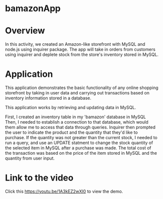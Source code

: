 # bamazonApp

# Overview
In this activity, we created an Amazon-like storefront with MySQL and node.js using inquirer package. The app will take in orders from customers using inquirer and deplete stock from the store's inventory stored in MySQL.

# Application
This application demonstrates the basic functionality of any online shopping storefront by taking in user data and carrying out transactions based on inventory information stored in a database.

This application works by retrieving and updating data in MySQL.

First, I created an inventory table in my 'bamazon' database in MySQL
Then, I needed to establish a connection to that database, which would them allow me to access that data through queries.
Inquirer then prompted the user to indicate the product and the quantity that they'd like to purchase.
If the quantity was not greater than the current stock, I needed to run a query, and use an UPDATE statment to change the stock quantity of the selected item in MySQL after a purchase was made.
The total cost of the transaction was based on the price of the item stored in MySQL and the quantity from user input.


# Link to the video
Click this https://youtu.be/1A3kEZ2wXI0  to view the demo.


